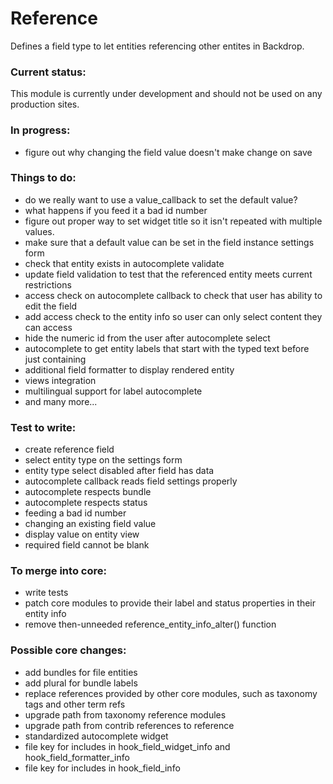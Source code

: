 # Reference
Defines a field type to let entities referencing other entites in Backdrop.

### Current status:

This module is currently under development and should not be used on any production sites.

### In progress:

* figure out why changing the field value doesn't make change on save

### Things to do:

* do we really want to use a value_callback to set the default value?
* what happens if you feed it a bad id number
* figure out proper way to set widget title so it isn't repeated with multiple values.
* make sure that a default value can be set in the field instance settings form
* check that entity exists in autocomplete validate
* update field validation to test that the referenced entity meets current restrictions
* access check on autocomplete callback to check that user has ability to edit the field
* add access check to the entity info so user can only select content they can access
* hide the numeric id from the user after autocomplete select
* autocomplete to get entity labels that start with the typed text before just containing
* additional field formatter to display rendered entity
* views integration
* multilingual support for label autocomplete
* and many more...

### Test to write: ###

* create reference field
* select entity type on the settings form
* entity type select disabled after field has data
* autocomplete callback reads field settings properly
* autocomplete respects bundle
* autocomplete respects status
* feeding a bad id number
* changing an existing field value
* display value on entity view
* required field cannot be blank

### To merge into core:

* write tests
* patch core modules to provide their label and status properties in their entity info
* remove then-unneeded reference_entity_info_alter() function

### Possible core changes:
* add bundles for file entities
* add plural for bundle labels
* replace references provided by other core modules, such as taxonomy tags and other term refs
* upgrade path from taxonomy reference modules
* upgrade path from contrib references to reference
* standardized autocomplete widget
* file key for includes in hook_field_widget_info and hook_field_formatter_info
* file key for includes in hook_field_info
